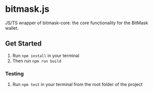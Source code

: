 # bitmask.js

JS/TS wrapper of bitmask-core: the core functionality for the BitMask wallet.

## Get Started

1. Run `npm install` in your terminal
1. Then run `npm run build`

### Testing

1. Run `npm test` in your terminal from the root folder of the project
